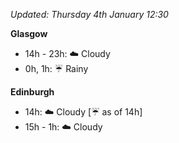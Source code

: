 *Updated: Thursday 4th January 12:30*

**Glasgow**

* 14h - 23h: :cloud: Cloudy
* 0h, 1h: :umbrella: Rainy

**Edinburgh**

* 14h: :cloud: Cloudy [:umbrella: as of 14h]
* 15h - 1h: :cloud: Cloudy
